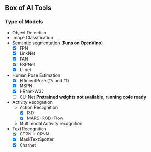 ## Box of AI Tools

### Type of Models
- Object Detection
- Image Classification
- Semantic segmentation (**Runs on OpenVino**)
  - [x] FPN
  - [x] LinkNet
  - [x] PAN
  - [x] PSPNet
  - [x] U-net
- Human Pose Estimation
  - [x] EfficientPose (`IV` and `RT`)
  - [x] MSPN
  - [x] HRNet-W32
  - [ ] CU-Net **Pretrained weights not available, running code ready**
- Activity Recognition
  - Action Recognition
    - [x] I3D
    - [x] MARS+RGB+Flow
  - Multimodal Activity recognition
- Text Recognition
  - [x] CTPN + CRNN
  - [x] MaskTextSpotter
  - [x] Charnet

